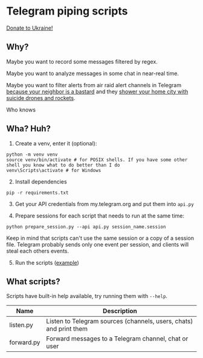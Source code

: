 # Telegram piping scripts

[Donate to Ukraine!](https://war.ukraine.ua/donate/)

## Why?
Maybe you want to record some messages filtered by regex.

Maybe you want to analyze messages in some chat in near-real time.

Maybe you want to filter alerts from air raid alert channels in Telegram
[because your neighbor is a bastard](https://war.ukraine.ua) and they
[shower your home city with suicide drones and rockets](https://war.ukraine.ua/russia-war-crimes/#attacking-civilians-or-civilian-objects).

Who knows


## Wha? Huh?
1. Create a venv, enter it (optional):
```shell
python -m venv venv
source venv/bin/activate # for POSIX shells. If you have some other shell you know what to do better than I do
venv\Scripts\activate # for Windows
```

2. Install dependencies
```shell
pip -r requirements.txt
```

3. Get your API credentials from my.telegram.org and put them into `api.py`

4. Prepare sessions for each script that needs to run at the same time:
```shell
python prepare_session.py --api api.py session_name.session
```
Keep in mind that scripts can't use the same session or a copy of a session file.
Telegram probably sends only one event per session, and clients will steal each others events.

5. Run the scripts ([example](run.sh))


## What scripts?

Scripts have built-in help available, try running them with `--help`.

| Name       | Description                                                        |
| ---------- | ------------------------------------------------------------------ |
| listen.py  | Listen to Telegram sources (channels, users, chats) and print them |
| forward.py | Forward messages to a Telegram channel, chat or user               |
